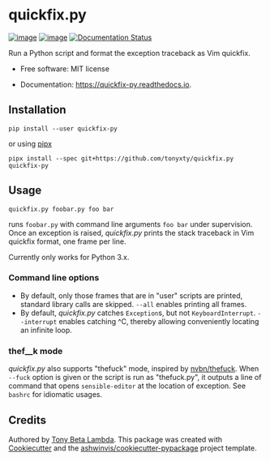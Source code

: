 # quickfix.py

[![image](https://img.shields.io/pypi/v/quickfix-py.svg)](https://pypi.python.org/pypi/quickfix-py)
[![image](https://img.shields.io/travis/tonyxty/quickfix.py.svg)](https://travis-ci.org/tonyxty/quickfix.py)
[![Documentation
Status](https://readthedocs.org/projects/quickfix-py/badge/?version=latest)](https://quickfix-py.readthedocs.io/en/latest/?badge=latest)

Run a Python script and format the exception traceback as Vim quickfix.

-   Free software: MIT license

-   Documentation: <https://quickfix-py.readthedocs.io>.

## Installation

    pip install --user quickfix-py

or using [pipx](https://pipxproject.github.io/pipx)

    pipx install --spec git+https://github.com/tonyxty/quickfix.py quickfix-py

## Usage

    quickfix.py foobar.py foo bar

runs `foobar.py` with command line arguments `foo bar` under
supervision. Once an exception is raised, *quickfix.py* prints the stack
traceback in Vim quickfix format, one frame per line.

Currently only works for Python 3.x.

### Command line options

-   By default, only those frames that are in "user" scripts are
    printed, standard library calls are skipped. `--all` enables
    printing all frames.
-   By default, *quickfix.py* catches `Exception`s, but not
    `KeyboardInterrupt`. `--interrupt` enables catching \^C, thereby
    allowing conveniently locating an infinite loop.

### thef\_\_k mode

*quickfix.py* also supports "thefuck" mode, inspired by
[nvbn/thefuck](https://github.com/nvbn/thefuck). When `--fuck` option is
given or the script is run as "thefuck.py", it outputs a line of command
that opens `sensible-editor` at the location of exception. See `bashrc`
for idiomatic usages.

## Credits

Authored by [Tony Beta Lambda](https://github.com/tonyxty/quickfix.py). This
package was created with
[Cookiecutter](https://github.com/audreyr/cookiecutter) and the
[ashwinvis/cookiecutter-pypackage](https://github.com/ashwinvis/cookiecutter-pypackage)
project template.
